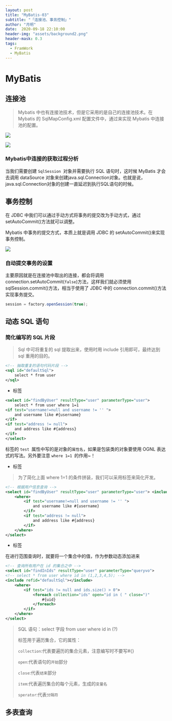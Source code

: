 ```yaml
---
layout: post
title: "MyBatis-03"
subtitle: "「连接池、事务控制」"
author: "月明"
date:  2020-09-18 22:10:00
header-img: "assets/background2.png"
header-mask: 0.3
tags:
  - FramWork
  - MyBatis
---
```


# MyBatis

## 连接池

> Mybatis 中也有连接池技术，但是它采用的是自己的连接池技术。在 Mybatis 的 SqlMapConfig.xml 配置文件中，通过<dataSource type="pooled">来实现 Mybatis 中连接池的配置。

![](https://pic.downk.cc/item/5fbcf1b3b18d62711343f91e.png)

![](https://pic.downk.cc/item/5fbcf1cdb18d62711343fce6.png)

### **Mybatis**中连接的获取过程分析

当我们需要创建 `SqlSession `对象并需要执行 SQL 语句时，这时候 MyBatis 才会去调用 dataSource 对象来创建java.sql.Connection对象。也就是说，java.sql.Connection对象的创建一直延迟到执行SQL语句的时候。

## 事务控制

在 JDBC 中我们可以通过手动方式将事务的提交改为手动方式，通过 setAutoCommit()方法就可以调整。

Mybatis 中事务的提交方式，本质上就是调用 JDBC 的 setAutoCommit()来实现事务控制。

![](https://pic.downk.cc/item/5fbcf6b6b18d627113452990.jpg)

### **自动提交事务的设置**

主要原因就是在连接池中取出的连接，都会将调用 connection.setAutoCommit(`false`)方法，这样我们就必须使用 sqlSession.commit()方法，相当于使用了 JDBC 中的 connection.commit()方法实现事务提交。

```java
session = factory.openSession(true);
```

## **动态** **SQL** **语句**

### **简化编写的** **SQL** **片段**

> Sql 中可将重复的 sql 提取出来，使用时用 include 引用即可，最终达到 sql 重用的目的。

```xml
<!-- 抽取重复的语句代码片段 --> 
<sql id="defaultSql">
	select * from user
</sql>
```

* <if>标签

```xml
<select id="findByUser" resultType="user" parameterType="user">
	select * from user where 1=1
<if test="username!=null and username != '' ">
	and username like #{username}
</if> 
<if test="address != null">
	and address like #{address}
</if>
</select>
```

<if>标签的 `test `属性中写的是对象的`属性名`，如果是包装类的对象要使用 OGNL 表达式的写法。另外要注意 `where 1=1 `的作用~！

* <where>标签

> 为了简化上面 where 1=1 的条件拼装，我们可以采用<where>标签来简化开发。

```xml
<!-- 根据用户信息查询 --> 
<select id="findByUser" resultType="user" parameterType="user"> <include refid="defaultSql"></include> 
    <where> 
        <if test="username!=null and username != '' ">
			and username like #{username}
		</if> 
        <if test="address != null">
			and address like #{address}
		</if>
	</where>
</select>
```

* <foreach>标签

在进行范围查询时，就要将一个集合中的值，作为参数动态添加进来

```xml
<!-- 查询所有用户在 id 的集合之中 --> 
<select id="findInIds" resultType="user" parameterType="queryvo">
<!-- select * from user where id in (1,2,3,4,5); --> 
<include refid="defaultSql"></include> 
    <where> 
        <if test="ids != null and ids.size() > 0"> 
            <foreach collection="ids" open="id in ( " close=")" 					item="uid" separator=","> 
                #{uid}
			</foreach>
		</if>
	</where>
</select>
```

> SQL 语句：select 字段 from user where id in (?)
>
> <foreach>标签用于遍历集合，它的属性：
>
> `collection`:代表要遍历的集合元素，注意编写时不要写#{}
>
> `open`:代表语句的`开始`部分
>
> `close`:代表`结束`部分
>
> `item`:代表遍历集合的每个元素，生成的`变量名`
>
> `sperator`:代表`分隔符`

## **多表查询**

